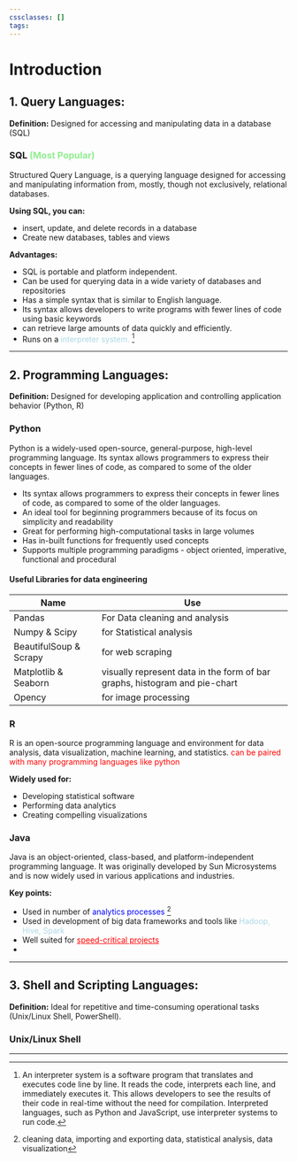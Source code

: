 ```yaml
---
cssclasses: []
tags:
---
```


# Introduction
## 1. Query Languages:

<div class="definition" >
	<span style="font-weight:bold">Definition:</span> Designed for accessing and manipulating data in a database (SQL)
</div>

### SQL <span style="color:lightgreen">(Most Popular) </span>
Structured Query Language, is a querying language designed for accessing and manipulating information from, mostly, though not exclusively, relational databases.

**Using SQL, you can:**
- insert, update, and delete records in a database
- Create new databases, tables and views

**Advantages:**
- SQL is portable and platform independent.
- Can be used for querying data in a wide variety of databases and repositories
- Has a simple syntax that is similar to English language.
- Its syntax allows developers to write programs with fewer lines of code using basic keywords
- can retrieve large amounts of data quickly and efficiently.
- Runs on a <span style="color:lightblue">interpreter system.</span> [^1]

---
## 2. Programming Languages:

**Definition:** Designed for developing application and controlling application behavior (Python, R)

### Python
Python is a widely-used open-source, general-purpose, high-level programming language. Its syntax allows programmers to express their concepts in fewer lines of code, as compared to some of the older languages.

- Its syntax allows programmers to express their concepts in fewer lines of code, as compared to some of the older languages.
- An ideal tool for beginning programmers because of its focus on simplicity and readability
- Great for performing high-computational tasks in large volumes
- Has in-built functions for frequently used concepts
- Supports multiple programming paradigms - object oriented, imperative, functional and procedural

#### Useful Libraries for data engineering

| Name                   | Use                                                                        |
| ---------------------- | -------------------------------------------------------------------------- |
| Pandas                 | For Data cleaning and analysis                                             |
| Numpy & Scipy          | for Statistical analysis                                                   |
| BeautifulSoup & Scrapy | for web scraping                                                           |
| Matplotlib & Seaborn   | visually represent data in the form of bar graphs, histogram and pie-chart |
| Opency                 | for image processing                                                       |

### R
R is an open-source programming language and environment for data analysis, data visualization, machine learning, and statistics. <span style="color:red"> can be paired with many programming languages like python </span>

**Widely used for:**
- Developing statistical software
- Performing data analytics
- Creating compelling visualizations

### Java
Java is an object-oriented, class-based, and platform-independent programming language. It was originally developed by Sun Microsystems and is now widely used in various applications and industries.

**Key points:**
- Used in number of <span style="color:blue">analytics processes </span> [^2]
- Used in development of big data frameworks and tools like <span style="color:lightblue">Hadoop, Hive, Spark </span>
- Well suited for <span style=" text-decoration:underline; color:red;"> speed-critical projects </span>
- 
---
## 3. Shell and Scripting Languages:

**Definition:** Ideal for repetitive and time-consuming operational tasks (Unix/Linux Shell, PowerShell).

### Unix/Linux Shell

---
[^1]: An interpreter system is a software program that translates and executes code line by line. It reads the code, interprets each line, and immediately executes it. This allows developers to see the results of their code in real-time without the need for compilation. Interpreted languages, such as Python and JavaScript, use interpreter systems to run code.

[^2]: cleaning data, importing and exporting data, statistical analysis, data visualization